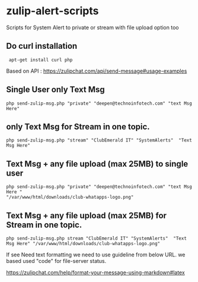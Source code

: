# zulip-alert-scripts
Scripts for System Alert to private or stream with file upload option too


## Do curl installation
```
 apt-get install curl php
```
Based on API : https://zulipchat.com/api/send-message#usage-examples

## Single User only Text Msg 
```
php send-zulip-msg.php "private" "deepen@technoinfotech.com" "text Msg Here"
```
## only Text Msg for Stream in one topic.
```
php send-zulip-msg.php "stream" "ClubEmerald IT" "SystemAlerts"  "Text Msg Here"
```
##  Text Msg + any file upload (max 25MB) to single user
```
php send-zulip-msg.php "private" "deepen@technoinfotech.com" "text Msg Here " 
"/var/www/html/downloads/club-whatapps-logo.png"
```
##  Text Msg + any file upload (max 25MB) for Stream in one topic.
```
php send-zulip-msg.php stream "ClubEmerald IT" "SystemAlerts"  "Text Msg Here" "/var/www/html/downloads/club-whatapps-logo.png"
```
If see Need text formatting we need to use guideline from below URL. we based used "code" for file-server status.

https://zulipchat.com/help/format-your-message-using-markdown#latex


